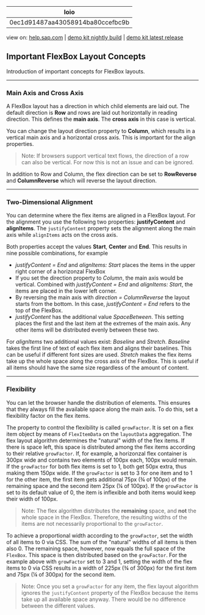 | loio |
| -----|
| 0ec1d91487aa43058914ba80ccefbc9b |

<div id="loio">

view on: [help.sap.com](https://help.sap.com/viewer/DRAFT/3237636b137e43519a20ad5513c49ccb/latest/en-US/0ec1d91487aa43058914ba80ccefbc9b.html) | [demo kit nightly build](https://openui5nightly.hana.ondemand.com/#/topic/0ec1d91487aa43058914ba80ccefbc9b) | [demo kit latest release](https://openui5.hana.ondemand.com/#/topic/0ec1d91487aa43058914ba80ccefbc9b)</div>
<!-- loio0ec1d91487aa43058914ba80ccefbc9b -->

## Important FlexBox Layout Concepts

Introduction of important concepts for FlexBox layouts.

***

<a name="loio0ec1d91487aa43058914ba80ccefbc9b__section_N10018_N10011_N10001"/>

### Main Axis and Cross Axis

A FlexBox layout has a direction in which child elements are laid out. The default direction is **Row** and rows are laid out horizontally in reading direction. This defines the **main axis**. The **cross axis** in this case is vertical.

You can change the layout direction property to **Column**, which results in a vertical main axis and a horizontal cross axis. This is important for the align properties.

> Note:
> If browsers support vertical text flows, the direction of a row can also be vertical. For now this is not an issue and can be ignored.
> 
> 

In addition to Row and Column, the flex direction can be set to **RowReverse** and **ColumnReverse** which will reverse the layout direction.

***

<a name="loio0ec1d91487aa43058914ba80ccefbc9b__section_N1004D_N10011_N10001"/>

### Two-Dimensional Alignment

You can determine where the flex items are aligned in a FlexBox layout. For the alignment you use the following two properties: **justifyContent** and **alignItems**. The `justifyContent` property sets the alignment along the main axis while `alignItems` acts on the cross axis.

Both properties accept the values **Start**, **Center** and **End**. This results in nine possible combinations, for example

-   *justifyContent = End* and *alignItems: Start* places the items in the upper right corner of a horizonzal FlexBox
-   If you set the direction property to *Column*, the main axis would be vertical. Combined with *justifyContent = End* and *alignItems: Start*, the items are placed in the lower left corner.
-   By reversing the main axis with *direction = ColumnReverse* the layout starts from the bottom. In this case, *justifyContent = End* refers to the top of the FlexBox.
-   *justifyContent* has the additional value *SpaceBetween*. This setting places the first and the last item at the extremes of the main axis. Any other items will be distributed evenly between these two.

For *alignItems* two additional values exist: *Baseline* and *Stretch*. *Baseline* takes the first line of text of each flex item and aligns their baselines. This can be useful if different font sizes are used. *Stretch* makes the flex items take up the whole space along the cross axis of the FlexBox. This is useful if all items should have the same size regardless of the amount of content.

***

<a name="loio0ec1d91487aa43058914ba80ccefbc9b__section_N100C9_N10011_N10001"/>

### Flexibility

You can let the browser handle the distribution of elements. This ensures that they always fill the available space along the main axis. To do this, set a flexibility factor on the flex items.

The property to control the flexibility is called `growFactor`. It is set on a flex item object by means of `FlexItemData` on the `layoutData` aggregation. The flex layout algorithm determines the "natural" width of the flex items. If there is space left, this space is distributed among the flex items according to their relative `growFactor`. If, for example, a horizonzal flex container is 300px wide and contains two elements of 100px each, 100px would remain. If the `growFactor` for both flex items is set to 1, both get 50px extra, thus making them 150px wide. If the `growFactor` is set to 3 for one item and to 1 for the other item, the first item gets additional 75px \(¾ of 100px\) of the remaining space and the second item 25px \(¼ of 100px\). If the `growFactor` is set to its default value of 0, the item is inflexible and both items would keep their width of 100px.

> Note:
> The flex algorithm distributes the **remaining** space, and **not** the whole space in the FlexBox. Therefore, the resulting widths of the items are not necessarily proportional to the `growFactor`.
> 
> 

To achieve a proportional width according to the `growFactor`, set the width of all items to 0 via CSS. The sum of the "natural" widths of all items is then also 0. The remaining space, however, now equals the full space of the `FlexBox`. This space is then distributed based on the `growFactor`. For the example above with `growFactor` set to 3 and 1, setting the width of the flex items to 0 via CSS results in a width of 225px \(¾ of 300px\) for the first item and 75px \(¼ of 300px\) for the second item.

> Note:
> Once you set a `growFactor` for any item, the flex layout algorithm ignores the `justifyContent` property of the FlexBox because the items take up all available space anyway. There would be no difference between the different values.
> 
> 

